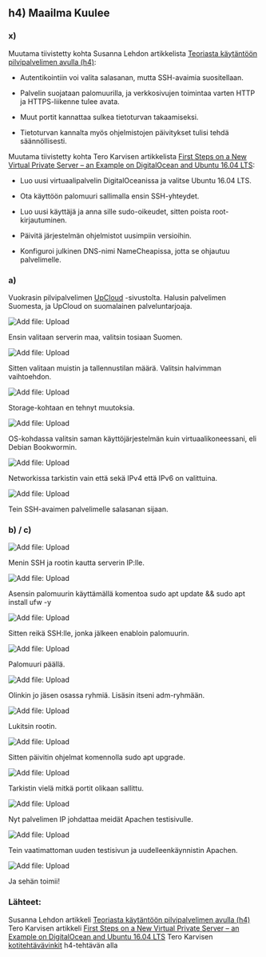 ## h4) Maailma Kuulee

### x) 
Muutama tiivistetty kohta Susanna Lehdon artikkelista [Teoriasta käytäntöön pilvipalvelimen avulla (h4)](https://susannalehto.fi/2022/teoriasta-kaytantoon-pilvipalvelimen-avulla-h4/):

- Autentikointiin voi valita salasanan, mutta SSH-avaimia suositellaan.

- Palvelin suojataan palomuurilla, ja verkkosivujen toimintaa varten HTTP ja HTTPS-liikenne tulee avata.

- Muut portit kannattaa sulkea tietoturvan takaamiseksi.

- Tietoturvan kannalta myös ohjelmistojen päivitykset tulisi tehdä säännöllisesti.

  
Muutama tiivistetty kohta Tero Karvisen artikkelista [First Steps on a New Virtual Private Server – an Example on DigitalOcean and Ubuntu 16.04 LTS](https://terokarvinen.com/2017/first-steps-on-a-new-virtual-private-server-an-example-on-digitalocean/):

- Luo uusi virtuaalipalvelin DigitalOceanissa ja valitse Ubuntu 16.04 LTS.

- Ota käyttöön palomuuri sallimalla ensin SSH-yhteydet.

- Luo uusi käyttäjä ja anna sille sudo-oikeudet, sitten poista root-kirjautuminen.

- Päivitä järjestelmän ohjelmistot uusimpiin versioihin.
  
- Konfiguroi julkinen DNS-nimi NameCheapissa, jotta se ohjautuu palvelimelle.
  

### a) 

Vuokrasin pilvipalvelimen [UpCloud](https://upcloud.com/) -sivustolta. Halusin palvelimen Suomesta, ja UpCloud on suomalainen palveluntarjoaja. 

![Add file: Upload](maailma1.png)

Ensin valitaan serverin maa, valitsin tosiaan Suomen.

![Add file: Upload](maailma2.png)

Sitten valitaan muistin ja tallennustilan määrä. Valitsin halvimman vaihtoehdon.

![Add file: Upload](maailma3.png)

Storage-kohtaan en tehnyt muutoksia.

![Add file: Upload](maailma4.png)

OS-kohdassa valitsin saman käyttöjärjestelmän kuin virtuaalikoneessani, eli Debian Bookwormin.

![Add file: Upload](maailma5.png)

Networkissa tarkistin vain että sekä IPv4 että IPv6 on valittuina.

![Add file: Upload](maailma6.png)

Tein SSH-avaimen palvelimelle salasanan sijaan.

### b) / c)

![Add file: Upload](maailma7.png)

Menin SSH ja rootin kautta serverin IP:lle. 

![Add file: Upload](maailma8.png)
 
Asensin palomuurin käyttämällä komentoa sudo apt update && sudo apt install ufw -y

![Add file: Upload](maailma9.png)
 
Sitten reikä SSH:lle, jonka jälkeen enabloin palomuurin.

![Add file: Upload](maailma10.png)
 
Palomuuri päällä.

![Add file: Upload](maailma11.png)

Olinkin jo jäsen osassa ryhmiä. Lisäsin itseni adm-ryhmään. 

![Add file: Upload](maailma12.png)

Lukitsin rootin.

![Add file: Upload](maailma13.png)
 
Sitten päivitin ohjelmat komennolla sudo apt upgrade.

![Add file: Upload](maailma14.png)
 
Tarkistin vielä mitkä portit olikaan sallittu. 

![Add file: Upload](maailma15.png)

Nyt palvelimen IP johdattaa meidät Apachen testisivulle.

![Add file: Upload](maailma16.png)

Tein vaatimattoman uuden testisivun ja uudelleenkäynnistin Apachen. 

![Add file: Upload](maailma17.png)

Ja sehän toimii!

### Lähteet:

Susanna Lehdon artikkeli [Teoriasta käytäntöön pilvipalvelimen avulla (h4)](https://susannalehto.fi/2022/teoriasta-kaytantoon-pilvipalvelimen-avulla-h4/)
Tero Karvisen artikkeli [First Steps on a New Virtual Private Server – an Example on DigitalOcean and Ubuntu 16.04 LTS](https://terokarvinen.com/2017/first-steps-on-a-new-virtual-private-server-an-example-on-digitalocean/)
Tero Karvisen [kotitehtävävinkit](https://terokarvinen.com/linux-palvelimet/#h4-maailma-kuulee) h4-tehtävän alla
